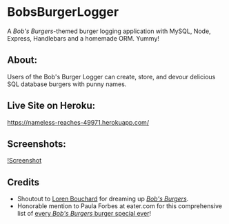 # BobsBurgerLogger
A *Bob's Burgers*-themed burger logging application with MySQL, Node, Express, Handlebars and a homemade ORM. Yummy!

## About: 
Users of the Bob's Burger Logger can create, store, and devour delicious SQL database burgers with punny names.

## Live Site on Heroku:
https://nameless-reaches-49971.herokuapp.com/

## Screenshots:
[!Screenshot](/public/assets/images/screenshot.PNG)

## Credits
* Shoutout to [Loren Bouchard](https://en.wikipedia.org/wiki/Loren_Bouchard) for dreaming up [*Bob's Burgers*](https://en.wikipedia.org/wiki/Bob%27s_Burgers).
* Honorable mention to Paula Forbes at eater.com for this comprehensive list of [every *Bob's Burgers* burger special ever](https://www.eater.com/2011/4/27/6684143/every-burger-special-ever-from-bobs-burgers)!
